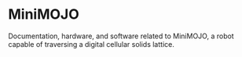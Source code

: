 # MiniMOJO

Documentation, hardware, and software related to MiniMOJO, a robot capable of traversing a digital cellular solids lattice. 

